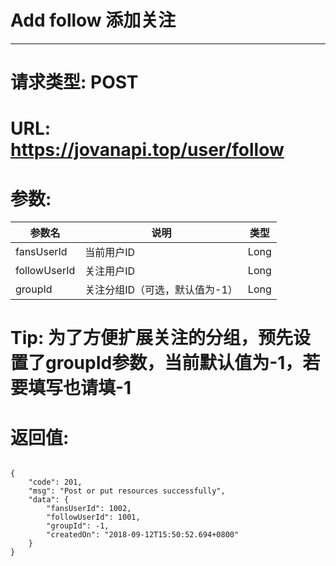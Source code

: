 # Add follow 添加关注
---
# 请求类型: POST
# URL: https://jovanapi.top/user/follow
# 参数:
参数名 | 说明                   | 类型
----- |----------------------- | ----
fansUserId | 当前用户ID   | Long
followUserId   | 关注用户ID         | Long
groupId  | 关注分组ID（可选，默认值为-1）   | Long
# Tip: 为了方便扩展关注的分组，预先设置了groupId参数，当前默认值为-1，若要填写也请填-1
# 返回值:
<pre><code>
{
    "code": 201,
    "msg": "Post or put resources successfully",
    "data": {
        "fansUserId": 1002,
        "followUserId": 1001,
        "groupId": -1,
        "createdOn": "2018-09-12T15:50:52.694+0800"
    }
}
</code></pre>
